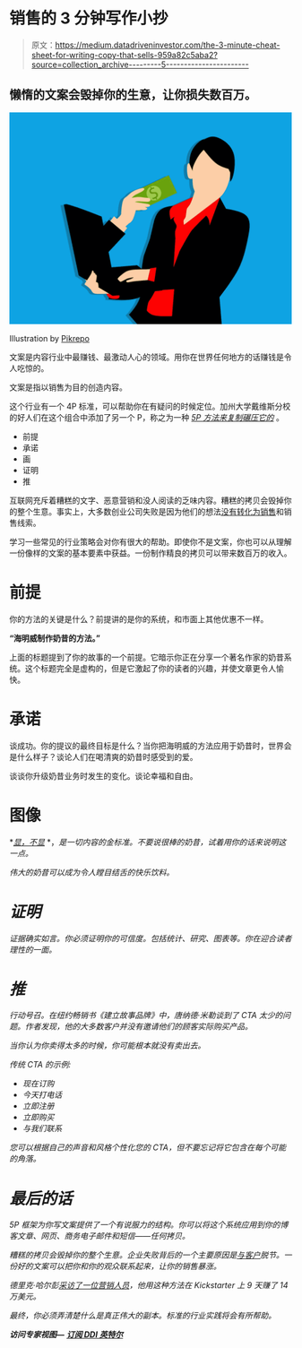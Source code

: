 # 销售的 3 分钟写作小抄

> 原文：<https://medium.datadriveninvestor.com/the-3-minute-cheat-sheet-for-writing-copy-that-sells-959a82c5aba2?source=collection_archive---------5----------------------->

## 懒惰的文案会毁掉你的生意，让你损失数百万。

![](img/d0574b5c73adadb143d3a57af10b0e9a.png)

Illustration by [Pikrepo](https://www.pikrepo.com/fyska/illustration-of-business-person-making-money-with-online-business)

文案是内容行业中最赚钱、最激动人心的领域。用你在世界任何地方的话赚钱是令人吃惊的。

文案是指以销售为目的创造内容。

这个行业有一个 4P 标准，可以帮助你在有疑问的时候定位。加州大学戴维斯分校的好人们在这个组合中添加了另一个 P，称之为一种 [*5P 方法来复制碾压它的*](https://www.academia.edu/8787038/The_5_P_Approach_to_Copy_that_Crushes_It) 。

*   前提
*   承诺
*   画
*   证明
*   推

互联网充斥着糟糕的文字、恶意营销和没人阅读的乏味内容。糟糕的拷贝会毁掉你的整个生意。事实上，大多数创业公司失败是因为他们的想法[没有转化为销售](https://neilpatel.com/blog/copywriting-can-crush-growth/)和销售线索。

学习一些常见的行业策略会对你有很大的帮助。即使你不是文案，你也可以从理解一份像样的文案的基本要素中获益。一份制作精良的拷贝可以带来数百万的收入。

# 前提

你的方法的关键是什么？前提讲的是你的系统，和市面上其他优惠不一样。

**“海明威制作奶昔的方法。”**

上面的标题提到了你的故事的一个前提。它暗示你正在分享一个著名作家的奶昔系统。这个标题完全是虚构的，但是它激起了你的读者的兴趣，并使文章更令人愉快。

# 承诺

谈成功。你的提议的最终目标是什么？当你把海明威的方法应用于奶昔时，世界会是什么样子？谈论人们在喝清爽的奶昔时感受到的爱。

谈谈你升级奶昔业务时发生的变化。谈论幸福和自由。

# 图像

*[*显，不显*](https://en.wikipedia.org/wiki/Show,_don%27t_tell) *，*是一切内容的金标准。不要说很棒的奶昔，试着用你的话来说明这一点。*

*伟大的奶昔可以成为令人瞠目结舌的快乐饮料。*

# *证明*

*证据确实如言。你必须证明你的可信度。包括统计、研究、图表等。你在迎合读者理性的一面。*

# *推*

*行动号召。在纽约畅销书《建立故事品牌》中，唐纳德·米勒谈到了 CTA 太少的问题。作者发现，他的大多数客户并没有邀请他们的顾客实际购买产品。*

*当你认为你卖得太多的时候，你可能根本就没有卖出去。*

*传统 CTA 的示例:*

*   *现在订购*
*   *今天打电话*
*   *立即注册*
*   *立即购买*
*   *与我们联系*

*您可以根据自己的声音和风格个性化您的 CTA，但不要忘记将它包含在每个可能的角落。*

# *最后的话*

*5P 框架为你写文案提供了一个有说服力的结构。你可以将这个系统应用到你的博客文章、网页、商务电子邮件和短信——任何拷贝。*

*糟糕的拷贝会毁掉你的整个生意。企业失败背后的一个主要原因是[与客户](https://articles.bplans.com/6-reasons-your-small-business-will-fail-and-how-to-avoid-them/)脱节。一份好的文案可以把你和你的观众联系起来，让你的销售暴涨。*

*德里克·哈尔彭[采访了一位营销人员](http://socialtriggers.com/use-this-framework-close-your-next-client/)，他用这种方法在 Kickstarter 上 9 天赚了 14 万美元。*

*最终，你必须弄清楚什么是真正伟大的副本。标准的行业实践将会有所帮助。*

***访问专家视图—** [**订阅 DDI 英特尔**](https://datadriveninvestor.com/ddi-intel)*